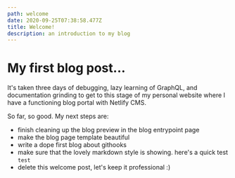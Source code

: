```yaml
---
path: welcome
date: 2020-09-25T07:38:58.477Z
title: Welcome!
description: an introduction to my blog
---
```

# My first blog post...
It's taken three days of debugging, lazy learning of GraphQL, and documentation grinding to get to this stage of my personal website where I have a functioning blog portal with Netlify CMS.

So far, so good. My next steps are:
- finish cleaning up the blog preview in the blog entrypoint page
- make the blog page template beautiful
- write a dope first blog about githooks
- make sure that the lovely markdown style is showing. here's a quick test `test`
- delete this welcome post, let's keep it professional :)